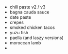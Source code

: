 - chili paste v2 / v3
- bagna cauda sauce
- date paste
- crepes
- smoked chicken tacos
- yuzu fish
- paella (and laszy versions)
- moroccan lamb
- 